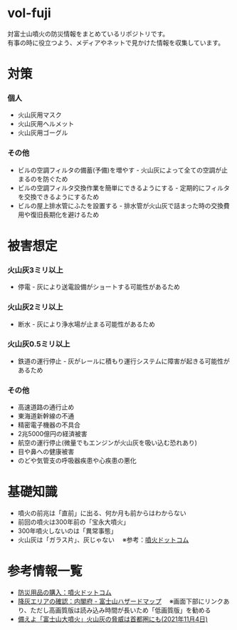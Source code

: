 # vol-fuji
対富士山噴火の防災情報をまとめているリポジトリです。<br>
有事の時に役立つよう、メディアやネットで見かけた情報を収集しています。


# 対策
### 個人
- 火山灰用マスク
- 火山灰用ヘルメット
- 火山灰用ゴーグル
### その他
- ビルの空調フィルタの備蓄(予備)を増やす - 火山灰によって全ての空調が止まるのを防ぐため
- ビルの空調フィルタ交換作業を簡単にできるようにする - 定期的にフィルタを交換できるようにするため
- ビルの屋上排水管にふたを設置する - 排水管が火山灰で詰まった時の交換費用や復旧長期化を避けるため


# 被害想定
### 火山灰3ミリ以上
- 停電 - 灰により送電設備がショートする可能性があるため
### 火山灰2ミリ以上
- 断水 - 灰により浄水場が止まる可能性があるため
### 火山灰0.5ミリ以上
- 鉄道の運行停止 - 灰がレールに積もり運行システムに障害が起きる可能性があるため
### その他
- 高速道路の通行止め
- 東海道新幹線の不通
- 精密電子機器の不具合
- 2兆5000億円の経済被害
- 航空の運行停止(微量でもエンジンが火山灰を吸い込む恐れあり)
- 目や鼻への健康被害
- のどや気管支の呼吸器疾患や心疾患の悪化


# 基礎知識
- 噴火の前兆は「直前」に出る、何か月も前からはわからない
- 前回の噴火は300年前の「宝永大噴火」
- 300年噴火しないのは「異常事態」
- 火山灰は「ガラス片」、灰じゃない
　※参考：[噴火ドットコム](https://hun-ka.com/high-grade_mask/)


# 参考情報一覧
- [防災用品の購入：噴火ドットコム](http://hun-ka.com/)
- [降灰エリアの確認：内閣府 - 富士山ハザードマップ](http://www.bousai.go.jp/kazan/fujisan-kyougikai/fuji_map/)
　※画面下部にリンクあり、ただし高画質版は読み込み時間が長いため「低画質版」を勧める
- [備えよ「富士山大噴火」火山灰の脅威は首都圏にも(2021年11月4日)](https://www.youtube.com/watch?v=4ZPyy8d9fVE&t=467s)
